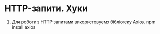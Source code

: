 # HTTP-запити. Хуки

1. Для роботи з HTTP-запитами використовуємо бібліотеку Axios.
   npm install axios
